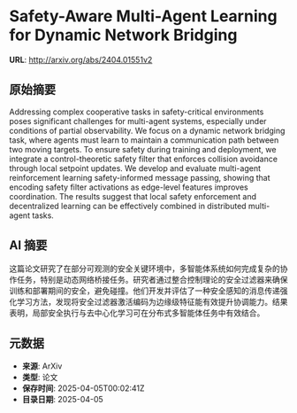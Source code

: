 # Safety-Aware Multi-Agent Learning for Dynamic Network Bridging

**URL**: http://arxiv.org/abs/2404.01551v2

## 原始摘要

Addressing complex cooperative tasks in safety-critical environments poses
significant challenges for multi-agent systems, especially under conditions of
partial observability. We focus on a dynamic network bridging task, where
agents must learn to maintain a communication path between two moving targets.
To ensure safety during training and deployment, we integrate a
control-theoretic safety filter that enforces collision avoidance through local
setpoint updates. We develop and evaluate multi-agent reinforcement learning
safety-informed message passing, showing that encoding safety filter
activations as edge-level features improves coordination. The results suggest
that local safety enforcement and decentralized learning can be effectively
combined in distributed multi-agent tasks.


## AI 摘要

这篇论文研究了在部分可观测的安全关键环境中，多智能体系统如何完成复杂的协作任务，特别是动态网络桥接任务。研究者通过整合控制理论的安全过滤器来确保训练和部署期间的安全，避免碰撞。他们开发并评估了一种安全感知的消息传递强化学习方法，发现将安全过滤器激活编码为边缘级特征能有效提升协调能力。结果表明，局部安全执行与去中心化学习可在分布式多智能体任务中有效结合。

## 元数据

- **来源**: ArXiv
- **类型**: 论文
- **保存时间**: 2025-04-05T00:02:41Z
- **目录日期**: 2025-04-05
